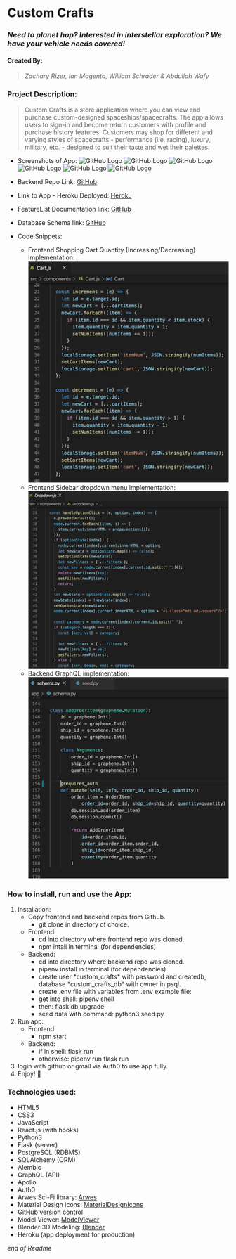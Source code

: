 # Custom Crafts

### *Need to planet hop? Interested in interstellar exploration? We have your vehicle needs covered!*

#### Created By:
> *Zachary Rizer, Ian Magenta, William Schrader & Abdullah Wafy*

### Project Description:
> Custom Crafts is a store application where you can view and purchase custom-designed spaceships/spacecrafts. The app allows users to sign-in and become return customers with profile and purchase history features. Customers may shop for different and varying styles of spacecrafts \- performance \(i.e. racing), luxury, military, etc. \- designed to suit their taste and wet their palettes.

* Screenshots of App:
![GitHub Logo](/documentation/ReadmeScreenShot2.png)
![GitHub Logo](/documentation/ReadmeScreenShot4.png)
![GitHub Logo](/documentation/ReadmeScreenShot5.png)
![GitHub Logo](/documentation/ReadmeScreenShot6.png)
![GitHub Logo](/documentation/ReadmeScreenShot7.png)
![GitHub Logo](/documentation/ReadmeScreenShot8.png)

* Backend Repo Link:
[GitHub](https://github.com/ZacharyRizer/Custom-Crafts-api)

* Link to App - Heroku Deployed:
[Heroku](https://customcrafts.herokuapp.com)

* FeatureList Documentation link:
[GitHub](https://github.com/ZacharyRizer/Custom-Crafts/blob/master/documentation/featureList.md)

* Database Schema link:
[GitHub](https://github.com/ZacharyRizer/Custom-Crafts/blob/master/documentation/database.md)

* Code Snippets:
  * Frontend Shopping Cart Quantity \(Increasing/Decreasing) Implementation:
![GitHub Logo](/documentation/CodeSnippet-cartjs.png)
  * Frontend Sidebar dropdown menu implementation:
![GitHub Logo](/documentation/CodeSnippet-dropdown-sidebar.png)
  * Backend GraphQL implementation:
![GitHub Logo](/documentation/CodeSnippet-gqlschema.png)

### How to install, run and use the App:
1. Installation:
   * Copy frontend and backend repos from Github.
     * git clone in directory of choice.
   * Frontend:
     * cd into directory where frontend repo was cloned.
     * npm intall in terminal \(for dependencies)
   * Backend:
     * cd into directory where backend repo was cloned.
     * pipenv install in terminal \(for dependencies)
     * create user \*custom_crafts\* with password and createdb, database \*custom_crafts_db\* with owner in psql.
     * create .env file with variables from .env example file:
     * get into shell: pipenv shell
     * then: flask db upgrade
     * seed data with command: python3 seed.py
2. Run app:
   * Frontend:
     * npm start
   * Backend:
     * if in shell: flask run
     * otherwise: pipenv run flask run
3. login with github or gmail via Auth0 to use app fully.
4. Enjoy! :rocket:

### Technologies used:
* HTML5
* CSS3
* JavaScript
* React.js (with hooks)
* Python3
* Flask (server)
* PostgreSQL (RDBMS)
* SQLAlchemy (ORM)
* Alembic
* GraphQL (API)
* Apollo
* Auth0
* Arwes Sci-Fi library: [Arwes](https://arwes.dev/)
* Material Design icons: [MaterialDesignIcons](https://materialdesignicons.com/)
* GitHub version control
* Model Viewer: [ModelViewer](https://modelviewer.dev/)
* Blender 3D Modeling: [Blender](https://www.blender.org/)
* Heroku (app deployment for production)

*end of Readme*
